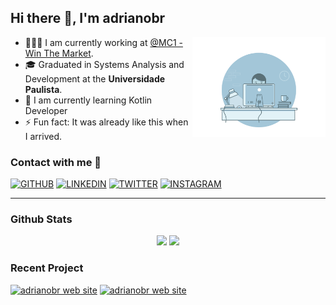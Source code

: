 ## Hi there 👋, I'm adrianobr  

<img align="right" height="160px" src="https://github.com/adrianoagripino/adrianoagripino/blob/master/bg.gif" />  

- 👨🏽‍💻  I am currently working at [@MC1 - Win The Market](https://mc1.com.br).
- 🎓  Graduated in Systems Analysis and Development at the **Universidade Paulista**.
- 🌱  I am currently learning Kotlin Developer
- ⚡  Fun fact: It was already like this when I arrived.  

### Contact with me 📝  

[![GITHUB](https://img.shields.io/badge/github-%2324292e.svg?&style=for-the-badge&logo=github&logoColor=white)](https://github.com/adrianoagripino) [![LINKEDIN](https://img.shields.io/badge/linkedin-%231E77B5.svg?&style=for-the-badge&logo=linkedin&logoColor=white)](https://www.linkedin.com/in/adrianoagripino) [![TWITTER](https://img.shields.io/badge/twitter-%2300acee.svg?&style=for-the-badge&logo=twitter&logoColor=white)](https://twitter.com/adrianobr__) [![INSTAGRAM](https://img.shields.io/badge/instagram-%23000000.svg?&style=for-the-badge&logo=instagram&logoColor=white)](https://www.instagram.com/adrianobr)
<!--[![DEV](https://img.shields.io/badge/dev.to-%2308090A.svg?&style=for-the-badge&logo=dev.to&logoColor=white)](https://dev.to/adrianobr) -->


---

### Github Stats  

<p align="center">
<img height="180em" src="https://github-readme-stats-eight-theta.vercel.app/api?username=adrianoagripino&show_icons=true&theme=dracula&include_all_commits=true&count_private=true" />
<img height="180em" src="https://github-readme-stats-eight-theta.vercel.app/api/top-langs/?username=adrianoagripino&layout=compact&langs_count=8&theme=dracula" />
</p>

### Recent Project  

[![adrianobr web site](https://github-readme-stats.vercel.app/api/pin/?username=adrianoagripino&theme=dracula&repo=appShortURL)](https://github.com/adrianoagripino/AppShortURL)
[![adrianobr web site](https://github-readme-stats.vercel.app/api/pin/?username=adrianoagripino&theme=dracula&repo=crudapp)](https://github.com/adrianoagripino/crudapp)
